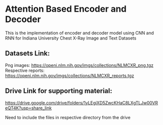 # Attention Based Encoder and Decoder
 This is the implementation of encoder and decoder model using CNN and RNN for Indiana University Chest X-Ray Image and Text Datasets 
## Datasets Link:
Png images: https://openi.nlm.nih.gov/imgs/collections/NLMCXR_png.tgz <br>
Respective reports: https://openi.nlm.nih.gov/imgs/collections/NLMCXR_reports.tgz
## Drive Link for supporting material:
https://drive.google.com/drive/folders/1yLEgiXD5ZwcKHaC8LXgTLJw00VReQT4K?usp=share_link

Need to include the files in respective directory from the drive <br>
